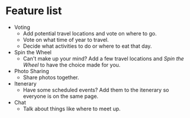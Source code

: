 # Feature list

* Voting
  * Add potential travel locations and vote on where to go.
  * Vote on what time of year to travel.
  * Decide what activities to do or where to eat that day.
* Spin the Wheel
  * Can't make up your mind? Add a few travel locations and *Spin the Wheel* to have the choice made for you.
* Photo Sharing
  * Share photos together.
* Itenerary
  * Have some scheduled events? Add them to the itenerary so everyone is on the same page.
* Chat
  * Talk about things like where to meet up.

